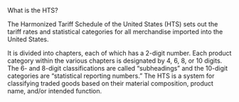 What is the HTS?

The Harmonized Tariff Schedule of the United States (HTS) sets out the tariff rates and statistical categories for all merchandise imported into the United States. 

It is divided into chapters, each of which has a 2-digit number. Each product category within the various chapters is designated by 4, 6, 8, or 10 digits.
The 6- and 8-digit classifications are called “subheadings” and the 10-digit categories are “statistical reporting numbers.”
The HTS is a system for classifying traded goods based on their material composition, product name, and/or intended function.
